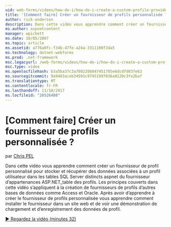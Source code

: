 ```yaml
---
uid: web-forms/videos/how-do-i/how-do-i-create-a-custom-profile-provider
title: '[Comment faire] Créer un fournisseur de profils personnalisée ? | Microsoft Docs'
author: rick-anderson
description: Dans cette vidéo vous apprendre comment créer un fournisseur de profil personnalisé pour stocker et récupérer des données associées à un profil utilisateur dans les tables SQL Server distincts de t...
ms.author: aspnetcontent
manager: wpickett
ms.date: 10/05/2007
ms.topic: article
ms.assetid: a776a0fc-f34b-47fe-a24a-3311100f34a5
ms.technology: dotnet-webforms
ms.prod: .net-framework
msc.legacyurl: /web-forms/videos/how-do-i/how-do-i-create-a-custom-profile-provider
msc.type: video
ms.openlocfilehash: b3a5ba37c3a780220b047451785e6dcdfd03fe63
ms.sourcegitcommit: 9a9483aceb34591c97451997036a9120c3fe2baf
ms.translationtype: MT
ms.contentlocale: fr-FR
ms.lasthandoff: 11/10/2017
ms.locfileid: "26526408"
---
```

<a name="how-do-i-create-a-custom-profile-provider"></a>[Comment faire] Créer un fournisseur de profils personnalisée ?
====================
par [Chris PEL](https://twitter.com/chrispels)

Dans cette vidéo vous apprendre comment créer un fournisseur de profil personnalisé pour stocker et récupérer des données associées à un profil utilisateur dans les tables SQL Server distincts aspnet du fournisseur d’appartenances ASP.NET\_table des profils. Les principes couverts dans cette vidéo s’appliquent à la création de fournisseurs de profils d’autres bases de données comme Access et Oracle. Après avoir d’apprendre à créer le fournisseur de profils personnalisée vous apprendre comment installer le fournisseur dans un site web et de voir une démonstration de chargement et d’enregistrement des données de profil.

[&#9654; Regardez la vidéo (minutes 32)](https://channel9.msdn.com/Blogs/ASP-NET-Site-Videos/how-do-i-create-a-custom-profile-provider)
